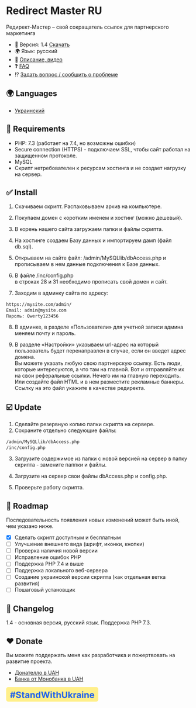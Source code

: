 # Redirect Master RU

Редирект-Мастер – свой сокращатель ссылок для партнерского маркетинга

- :floppy_disk: Версия: 1.4 [Скачать](https://github.com/pekarskyi/RedirectMaster/releases)
- :earth_africa: Язык: русский
- :scroll: [Описание, видео](https://inwebpress.com/redirekt-master-svoj-sokrashhatel-ssylok/)
- :question: [FAQ](https://github.com/pekarskyi/RedirectMaster/wiki)
- :interrobang: [Задать вопрос / сообщить о проблеме](https://github.com/pekarskyi/RedirectMaster/issues)

## :earth_africa: Languages

- [Украинский](https://github.com/pekarskyi/RedirectMaster-UA)

## :loudspeaker: Requirements

- PHP: 7.3 (работает на 7.4, но возможны ошибки)
- Secure connection (HTTPS) - подключаем SSL, чтобы сайт работал на защищенном протоколе.
- MySQL
- Скрипт нетребователен к ресурсам хостинга и не создает нагрузку на сервер.

## :white_check_mark: Install

1. Скачиваем скрипт. Распаковываем архив на компьютере.

2. Покупаем домен с коротким именем и хостинг (можно дешевый).

3. В корень нашего сайта загружаем папки и файлы скрипта.

4. На хостинге создаем Базу данных и импортируем дамп (файл db.sql).

5. Открываем на сайте файл: /admin/MySQLlib/dbAccess.php и прописываем в нем данные подключения к Базе данных.

6. В файле /inc/config.php<br>
в строках 28 и 31 необходимо прописать свой домен и сайт.

7. Заходим в админку сайта по адресу:
```
https://mysite.com/admin/
Email: admin@mysite.com
Пароль: Qwerty123456
```

8. В админке, в разделе «Пользователи» для учетной записи админа меняем почту и пароль.

9. В разделе «Настройки» указываем url-адрес на который пользователь будет перенаправлен в случае, если он введет адрес домена.<br>
Вы можете указать любую свою партнерскую ссылку. Есть люди, которые интересуются, а что там на главной. Вот и отправляйте их на свои реферальные ссылки. Нечего им на главную переходить. Или создайте файл HTML и в нем разместите рекламные баннеры. Ссылку на это файл укажите в качестве редиректа.

## :ballot_box_with_check: Update

1. Сделайте резервную копию папки скрипта на сервере.
2. Сохраните отдельно следующие файлы: 

```
/admin/MySQLlib/dbAccess.php
/inc/config.php
```
3. Загрузите содержимое из папки с новой версией на сервер в папку скрипта - замените паппки и файлы.

4. Загрузите на сервер свои файлы dbAccess.php и config.php.

5. Проверьте работу скрипта.

## :rocket: Roadmap

Последовательность появления новых изменений может быть иной, чем указано ниже.

- [X] Сделать скрипт доступным и бесплатным
- [ ] Улучшение внешнего вида (шрифт, иконки, кнопки)
- [ ] Проверка наличия новой версии
- [ ] Исправление ошибок PHP
- [ ] Поддержка PHP 7.4 и выше
- [ ] Поддержка локального веб-сервера
- [ ] Создание украинской версии скрипта (как отдельная ветка развития)
- [ ] Пошаговый установщик

## :date: Changelog

1.4 - основная версия, русский язык. Поддержка PHP 7.3.

## :hearts: Donate

Вы можете поддержать меня как разработчика и пожертвовать на развитие проекта.

- [Донателло в UAH](https://donatello.to/inwebpress)
- [Банка от Монобанка в UAH](https://send.monobank.ua/jar/A6cy9eBtcB)

[![Stand With Ukraine](https://raw.githubusercontent.com/vshymanskyy/StandWithUkraine/main/badges/StandWithUkraine.svg)](https://sitex.me/standwithukraine)